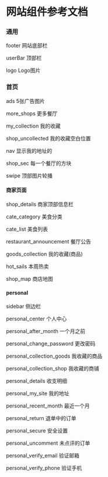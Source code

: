 网站组件参考文档
===============

### 通用

footer 网站底部栏

userBar 顶部栏

logo   Logo图片


### 首页

ads 5张广告图片

more_shops 更多餐厅

my_collection 我的收藏

shop_uncollected 我的收藏空白位置

nav 显示我的地址的

shop_sec 每一个餐厅的方块

swipe 顶部图片轮播




#### 商家页面

shop_details 商家顶部信息栏

cate_category 美食分类

cate_list 美食列表

restaurant_announcement 餐厅公告

goods_collection 我的收藏(商品)

hot_sails 本周热卖

shop_map 商店地图


#### personal

sidebar 侧边栏

personal_center 个人中心

personal_after_month 一个月之前

personal_change_password 更改密码

personal_collection_goods 我收藏的商品

personal_collection_shop 我收藏的商铺

personal_details 收支明细

personal_my_site 我的地址

personal_recent_month 最近一个月

personal_return 退单中的订单

personal_secure 安全设置

personal_uncomment 未点评的订单

personal_verify_email 验证邮箱

personal_verify_phone 验证手机